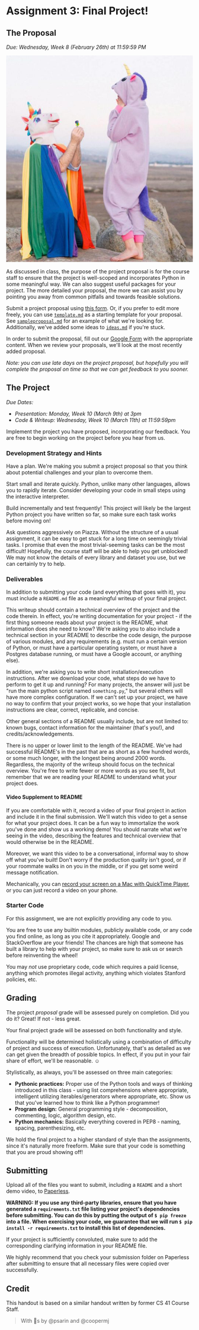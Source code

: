 # Assignment 3: Final Project!

## The Proposal

*Due: Wednesday, Week 8 (February 26th) at 11:59:59 PM*

<p align="center">
	<img src="proposal.png" style="max-width: 100%" alt="A person dressed in a unicorn head, proposing to another person wearing a unicorn onesie." />
</p>

As discussed in class, the purpose of the project proposal is for the course staff to ensure that the project is well-scoped and incorporates Python in some meaningful way. We can also suggest useful packages for your project. The more detailed your proposal, the more we can assist you by pointing you away from common pitfalls and towards feasible solutions.

Submit a project proposal using [this form](https://forms.gle/nYR7wvhEa6K7m8A79). Or, if you prefer to edit more freely, you can use [`template.md`](template.md) as a starting template for your proposal. See [`sampleproposal.md`](sampleproposal.md) for an example of what we're looking for. Additionally, we've added some ideas to [`ideas.md`](ideas.md) if you're stuck.

In order to submit the proposal, fill out our [Google Form](https://forms.gle/nYR7wvhEa6K7m8A79) with the appropriate content. When we review your proposals, we'll look at the most recently added proposal.

*Note: you can use late days on the project proposal, but hopefully you will complete the proposal on time so that we can get feedback to you sooner.*

## The Project

*Due Dates:*

* *Presentation: Monday, Week 10 (March 9th) at 3pm*
* *Code & Writeup: Wednesday, Week 10 (March 11th) at 11:59:59pm*

Implement the project you have proposed, incorporating our feedback. You are free to begin working on the project before you hear from us.

### Development Strategy and Hints

Have a plan. We're making you submit a project proposal so that you think about potential challenges and your plan to overcome them.

Start small and iterate quickly. Python, unlike many other languages, allows you to rapidly iterate. Consider developing your code in small steps using the interactive interpreter.

Build incrementally and test frequently! This project will likely be the largest Python project you have written so far, so make sure each task works before moving on!

Ask questions aggressively on Piazza. Without the structure of a usual assignment, it can be easy to get stuck for a long time on seemingly trivial tasks. I promise that even the most trivial-seeming tasks can be the most difficult! Hopefully, the course staff will be able to help you get unblocked! We may not know the details of every library and dataset you use, but we can certainly try to help.

### Deliverables

In addition to submitting your code (and everything that goes with it), you must include a `README.md` file as a meaningful writeup of your final project.

This writeup should contain a technical overview of the project and the code therein. In effect, you're writing documentation for your project - if the first thing someone reads about your project is the README, what information does she need to know? We're asking you to also include a technical section in your README to describe the code design, the purpose of various modules, and any requirements (e.g. must run a certain version of Python, or must have a particular operating system, or must have a Postgres database running, or must have a Google account, or anything else).

In addition, we're asking you to write short installation/execution instructions. After we download your code, what steps do we have to perform to get it up and running? For many projects, the answer will just be "run the main python script named `something.py`," but several others will have more complex configuration. If we can't set up your project, we have no way to confirm that your project works, so we hope that your installation instructions are clear, correct, replicable, and concise.

Other general sections of a README usually include, but are not limited to: known bugs, contact information for the maintainer (that's you!), and credits/acknowledgements.

There is no upper or lower limit to the length of the README. We've had successful README's in the past that are as short as a few hundred words, or some much longer, with the longest being around 2000 words. Regardless, the majority of the writeup should focus on the technical overview. You're free to write fewer or more words as you see fit, but remember that we are reading your README to understand what your project does.

#### Video Supplement to README

If you are comfortable with it, record a video of your final project in action and include it in the final submission. We'll watch this video to get a sense for what your project does. It can be a fun way to immortalize the work you've done and show us a working demo! You should narrate what we're seeing in the video, describing the features and technical overview that would otherwise be in the README.

Moreover, we want this video to be a conversational, informal way to show off what you've built! Don't worry if the production quality isn't good, or if your roommate walks in on you in the middle, or if you get some weird message notification.

Mechanically, you can [record your screen on a Mac with QuickTime Player](https://support.apple.com/en-us/HT201066#record), or you can just record a video on your phone.

### Starter Code

For this assignment, we are not explicitly providing any code to you.

You are free to use any builtin modules, publicly available code, or any code you find online, as long as you cite it appropriately. Google and StackOverflow are your friends! The chances are high that someone has built a library to help with your project, so make sure to ask us or search before reinventing the wheel!

You may *not* use proprietary code, code which requires a paid license, anything which promotes illegal activity, anything which violates Stanford policies, etc.

## Grading

The project *proposal* grade will be assessed purely on completion. Did you do it? Great! If not - less great. 

Your final project grade will be assessed on both functionality and style.

Functionality will be determined holistically using a combination of difficulty of project and success of execution. Unfortunately, that's as detailed as we can get given the breadth of possible topics. In effect, if you put in your fair share of effort, we'll be reasonable. ☺️

Stylistically, as always, you'll be assessed on three main categories:

* **Pythonic practices:** Proper use of the Python tools and ways of thinking introduced in this class - using list comprehensions where appropriate, intelligent utilizing iterables/generators where appropriate, etc. Show us that you've learned how to think like a Python programmer!
* **Program design:** General programming style - decomposition, commenting, logic, algorithm design, etc.
* **Python mechanics:** Basically everything covered in PEP8 - naming, spacing, parenthesizing, etc.

We hold the final project to a higher standard of style than the assignments, since it's naturally more freeform. Make sure that your code is something that you are proud showing off!

## Submitting

Upload all of the files you want to submit, including a `README` and a short demo video, to [Paperless](https://paperless.stanford.edu).

**WARNING: If you use any third-party libraries, ensure that you have generated a `requirements.txt` file listing your project's dependencies before submitting. You can do this by putting the output of `$ pip freeze` into a file. When exercising your code, we guarantee that we will run `$ pip install -r requirements.txt` to install this list of dependencies.**

If your project is sufficiently convoluted, make sure to add the corresponding clarifying information in your README file.

We highly recommend that you check your submission folder on Paperless after submitting to ensure that all necessary files were copied over successfully.

## Credit
This handout is based on a similar handout written by former CS 41 Course Staff.

> With &#129412;s by @psarin and @coopermj
